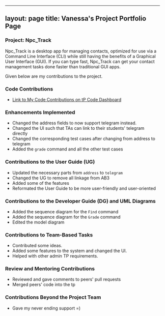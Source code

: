
---
layout: page
title: Vanessa's Project Portfolio Page
---

### Project: Npc_Track

Npc_Track is a desktop app for managing contacts, optimized for use via a Command Line Interface (CLI) while still
having the benefits of a Graphical User Interface (GUI). If you can type fast, Npc_Track can get your contact
management tasks done faster than traditional GUI apps.

Given below are my contributions to the project.
### Code Contributions

- [Link to My Code Contributions on tP Code Dashboard](https://nus-cs2103-ay2324s1.github.io/tp-dashboard/?search=vanessamae23&sort=groupTitle&sortWithin=title&timeframe=commit&mergegroup=&groupSelect=groupByRepos&breakdown=true&checkedFileTypes=docs~functional-code~test-code&since=2023-09-22)

### Enhancements Implemented

- Changed the address fields to now support telegram instead.
- Changed the UI such that TAs can link to their
  students' telegram directly
- Changed the corresponding test cases after changing from address to telegram
- Added the `grade` command and all the other test cases

### Contributions to the User Guide (UG)

- Updated the necessary parts from `address` to `telegram`
- Changed the UG to remove all linkage from AB3
- Added some of the features
- Reformated the User Guide to be more user-friendly and user-oriented

### Contributions to the Developer Guide (DG) and UML Diagrams

- Added the sequence diagram for the `Find` command
- Added the sequence diagram for the `Grade` command
- Edited the model diagram 

### Contributions to Team-Based Tasks

- Contributed some ideas.
- Added some features to the system and changed the UI.
- Helped with other admin TP requirements.

### Review and Mentoring Contributions

- Reviewed and gave comments to peers' pull requests
- Merged peers' code into the tp

### Contributions Beyond the Project Team

- Gave my never ending support =)
